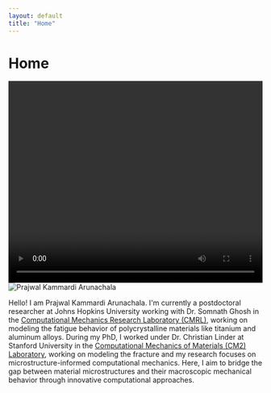 ```yaml
---
layout: default
title: "Home"
---
```

<h1>Home</h1>

<section class="video-section">
  <video width="100%" height="400" controls>
    <source src="videos/simVideo.mp4" type="video/mp4">
    Your browser does not support the video tag.
  </video>
</section>

<div class="intro">
  <div class="image-container">
    <img src="Photos/Profile.png" alt="Prajwal Kammardi Arunachala" class="profile-image">
  </div>
  <div class="text-container">
    <p>
      Hello! I am Prajwal Kammardi Arunachala. I'm currently a postdoctoral researcher at Johns Hopkins University working with Dr. Somnath Ghosh in the <a href="https://cmrl.jhu.edu/" target="_blank">Computational Mechanics Research Laboratory (CMRL)</a>, working on modeling the fatigue behavior of polycrystalline materials like titanium and aluminum alloys. During my PhD, I worked under Dr. Christian Linder at Stanford University in the <a href="https://cm2.stanford.edu/" target="_blank">Computational Mechanics of Materials (CM2) Laboratory</a>, working on modeling the fracture and my research focuses on microstructure-informed computational mechanics.
      Here, I aim to bridge the gap between material microstructures and their macroscopic mechanical behavior through innovative computational approaches.
    </p>
  </div>
</div>

